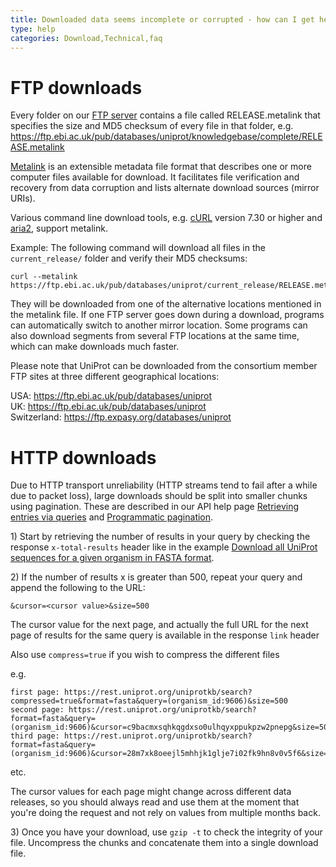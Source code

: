 ```yaml
---
title: Downloaded data seems incomplete or corrupted - how can I get help with download problems?
type: help
categories: Download,Technical,faq
---
```


# FTP downloads

Every folder on our [FTP server](https://ftp.ebi.ac.uk/) contains a file called RELEASE.metalink that specifies the size and MD5 checksum of every file in that folder, e.g.  
<https://ftp.ebi.ac.uk/pub/databases/uniprot/knowledgebase/complete/RELEASE.metalink>

[Metalink](http://en.wikipedia.org/wiki/Metalink) is an extensible metadata file format that describes one or more computer files available for download. It facilitates file verification and recovery from data corruption and lists alternate download sources (mirror URIs).

Various command line download tools, e.g. [cURL](http://curl.haxx.se/) version 7.30 or higher and [aria2](http://aria2.sourceforge.net/), support metalink.

Example: The following command will download all files in the `current_release/` folder and verify their MD5 checksums:

    curl --metalink https://ftp.ebi.ac.uk/pub/databases/uniprot/current_release/RELEASE.metalink

They will be downloaded from one of the alternative locations mentioned in the metalink file. If one FTP server goes down during a download, programs can automatically switch to another mirror location. Some programs can also download segments from several FTP locations at the same time, which can make downloads much faster.

Please note that UniProt can be downloaded from the consortium member FTP sites at three different geographical locations:

USA: <https://ftp.ebi.ac.uk/pub/databases/uniprot>  
UK: <https://ftp.ebi.ac.uk/pub/databases/uniprot>  
Switzerland: <https://ftp.expasy.org/databases/uniprot>

# HTTP downloads

Due to HTTP transport unreliability (HTTP streams tend to fail after a while due to packet loss), large downloads should be split into smaller chunks using pagination. These are described in our API help page [Retrieving entries via queries](https://www.uniprot.org/help/api_queries) and [Programmatic pagination](https://www.uniprot.org/help/pagination).

1\) Start by retrieving the number of results in your query by checking the response `x-total-results` header like in the example [Download all UniProt sequences for a given organism in FASTA format](https://www.uniprot.org/help/programmatic_access#downloading).

2\) If the number of results x is greater than 500, repeat your query and append the following to the URL:

    &cursor=<cursor value>&size=500

The cursor value for the next page, and actually the full URL for the next page of results for the same query is available in the response `link` header

Also use `compress=true` if you wish to compress the different files

e.g.

    first page: https://rest.uniprot.org/uniprotkb/search?compressed=true&format=fasta&query=(organism_id:9606)&size=500
    second page: https://rest.uniprot.org/uniprotkb/search?format=fasta&query=(organism_id:9606)&cursor=c9bacmxsqhkqgdxso0ulhqyxppukpzw2pnepg&size=500
    third page: https://rest.uniprot.org/uniprotkb/search?format=fasta&query=(organism_id:9606)&cursor=28m7xk8oeejl5mhhjk1glje7i02fk9hn8v0v5f6&size=500

etc.

The cursor values for each page might change across different data releases, so you should always read and use them at the moment that you're doing the request and not rely on values from multiple months back.

3\) Once you have your download, use `gzip -t` to check the integrity of your file. Uncompress the chunks and concatenate them into a single download file.
